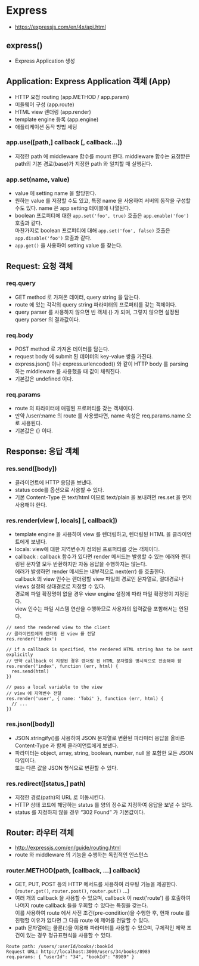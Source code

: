 # Express

- https://expressjs.com/en/4x/api.html

## express()

- Express Application 생성

## Application: Express Application 객체 (App)

- HTTP 요청 routing (app.METHOD / app.param)
- 미들웨어 구성 (app.route)
- HTML view 렌더링 (app.render)
- template engine 등록 (app.engine)
- 애플리케이션 동작 방법 세팅

### app.use([path,] callback [, callback...])

- 지정한 path 에 middleware 함수를 mount 한다. middleware 함수는 요청받은 path의 기본 경로(base)가 지정한 path 와 일치할 때 실행된다.

### app.set(name, value)

- value 에 setting name 을 할당한다.
- 원하는 value 를 저장할 수도 있고, 특정 name 을 사용하여 서버의 동작을 구성할 수도 있다. name 은 app setting 테이블에 나열된다.
- boolean 프로퍼티에 대한 `app.set('foo', true)` 호출은 `app.enable('foo')` 호출과 같다.  
  마찬가지로 boolean 프로퍼티에 대해 `app.set('foo', false)` 호출은 `app.disable('foo')` 호출과 같다.
- `app.get()` 을 사용하여 setting value 를 찾는다.

## Request: 요청 객체

### req.query

- GET method 로 가져온 데이터, query string 을 담는다.
- route 에 있는 각각의 query string 파라미터의 프로퍼티를 갖는 객체이다.
- query parser 를 사용하지 않으면 빈 객체 {} 가 되며, 그렇지 않으면 설정된 query parser 의 결과값이다.

### req.body

- POST method 로 가져온 데이터를 담는다.
- request body 에 submit 된 데이터의 key-value 쌍을 가진다.
- express.json() 이나 express.urlencoded() 와 같이 HTTP body 를 parsing 하는 middleware 를 사용했을 때 값이 채워진다.
- 기본값은 undefined 이다.

### req.params

- route 의 파라미터에 매핑된 프로퍼티를 갖는 객체이다.
- 만약 /user/:name 의 route 를 사용했다면, name 속성은 req.params.name 으로 사용된다.
- 기본값은 {} 이다.

## Response: 응답 객체

### res.send([body])

- 클라이언트에 HTTP 응답을 보낸다.
- status code를 옵션으로 사용할 수 있다.
- 기본 Content-Type 은 text/html 이므로 text/plain 을 보내려면 res.set 을 먼저 사용해야 한다.

### res.render(view [, locals] [, callback])

- template engine 을 사용하여 view 를 렌더링하고, 렌더링된 HTML 을 클라이언트에게 보낸다.
- locals: view에 대한 지역변수가 정의된 프로퍼티를 갖는 객체이다.
- callback : callback 함수가 있다면 render 메서드는 발생할 수 있는 에러와 렌더링된 문자열 모두 반환하지만 자동 응답을 수행하지는 않는다.  
  에러가 발생하면 render 메서드는 내부적으로 next(err) 를 호출한다.  
  callback 의 view 인수는 렌더링할 view 파일의 경로인 문자열로, 절대경로나 views 설정의 상대경로로 지정할 수 있다.  
  경로에 파일 확장명이 없을 경우 view engine 설정에 따라 파일 확장명이 지정된다.  
  view 인수는 파일 시스템 연산을 수행하므로 사용자의 입력값을 포함해서는 안된다.

```
// send the rendered view to the client
// 클라이언트에게 렌더링 된 view 를 전달
res.render('index')

// if a callback is specified, the rendered HTML string has to be sent explicitly
// 만약 callback 이 지정된 경우 렌더링 된 HTML 문자열을 명시적으로 전송해야 함
res.render('index', function (err, html) {
  res.send(html)
})

// pass a local variable to the view
// view 에 지역변수 전달
res.render('user', { name: 'Tobi' }, function (err, html) {
  // ...
})
```

### res.json([body])

- JSON.stringify()를 사용하여 JSON 문자열로 변환된 파라미터 응답을 올바른 Content-Type 과 함께 클라이언트에게 보낸다.
- 파라미터는 object, array, string, boolean, number, null 을 포함한 모든 JSON 타입이다.  
  또는 다른 값을 JSON 형식으로 변환할 수 있다.

### res.redirect([status,] path)

- 지정한 경로(path)의 URL 로 이동시킨다.
- HTTP 상태 코드에 해당하는 status 를 양의 정수로 지정하여 응답을 보낼 수 있다.
- status 를 지정하지 않을 경우 “302 Found” 가 기본값이다.

## Router: 라우터 객체

- http://expressjs.com/en/guide/routing.html
- route 와 middleware 의 기능을 수행하는 독립적인 인스턴스

### router.METHOD(path, [callback, ...] callback)

- GET, PUT, POST 등의 HTTP 메서드를 사용하여 라우팅 기능을 제공한다.  
  (`router.get()`, `router.post()`, `router.put()` ...)
- 여러 개의 callback 을 사용할 수 있으며, callback 이 next('route') 를 호출하여 나머지 route callback 들을 우회할 수 있다는 특징을 갖는다.  
  이를 사용하여 route 에서 사전 조건(pre-condition)을 수행한 후, 현재 route 를 진행할 이유가 없다면 그 다음 route 에 제어를 전달할 수 있다.
- path 문자열에는 콜론(:)을 이용해 파라미터를 사용할 수 있으며, 구체적인 제약 조건이 있는 경우 정규표현식을 사용할 수 있다.

```
Route path: /users/:userId/books/:bookId
Request URL: http://localhost:3000/users/34/books/8989
req.params: { "userId": "34", "bookId": "8989" }
```
